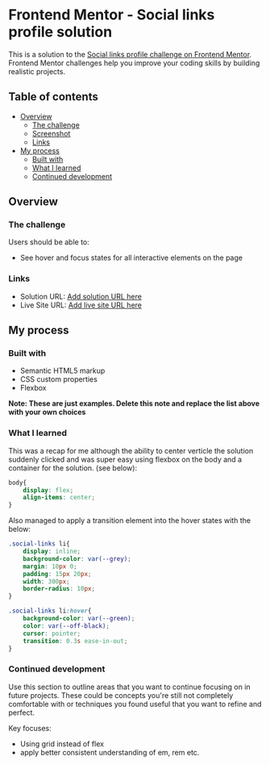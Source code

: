 # Frontend Mentor - Social links profile solution

This is a solution to the [Social links profile challenge on Frontend Mentor](https://www.frontendmentor.io/challenges/social-links-profile-UG32l9m6dQ). Frontend Mentor challenges help you improve your coding skills by building realistic projects. 

## Table of contents

- [Overview](#overview)
  - [The challenge](#the-challenge)
  - [Screenshot](#screenshot)
  - [Links](#links)
- [My process](#my-process)
  - [Built with](#built-with)
  - [What I learned](#what-i-learned)
  - [Continued development](#continued-development)


## Overview

### The challenge

Users should be able to:

- See hover and focus states for all interactive elements on the page


### Links

- Solution URL: [Add solution URL here](https://your-solution-url.com)
- Live Site URL: [Add live site URL here](https://your-live-site-url.com)

## My process

### Built with

- Semantic HTML5 markup
- CSS custom properties
- Flexbox

**Note: These are just examples. Delete this note and replace the list above with your own choices**

### What I learned

This was a recap for me although the ability to center verticle the solution suddenly clicked and was super easy using flexbox on the body and a container for the solution. (see below):

```css
body{
    display: flex;
    align-items: center;
}
```

Also managed to apply a transition element into the hover states with the below:

```css
.social-links li{
    display: inline;
    background-color: var(--grey);
    margin: 10px 0;
    padding: 15px 20px;
    width: 300px;
    border-radius: 10px;
}

.social-links li:hover{
    background-color: var(--green);
    color: var(--off-black);
    cursor: pointer;
    transition: 0.3s ease-in-out;
}
```


### Continued development

Use this section to outline areas that you want to continue focusing on in future projects. These could be concepts you're still not completely comfortable with or techniques you found useful that you want to refine and perfect.

Key focuses:
- Using grid instead of flex
- apply better consistent understanding of em, rem etc.
